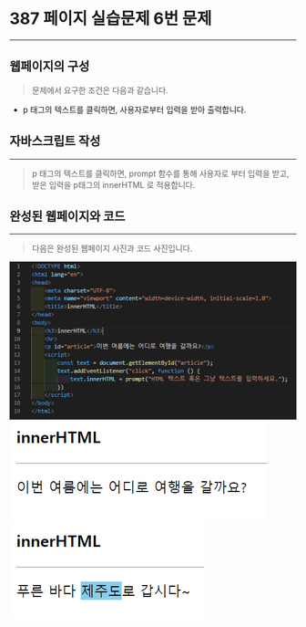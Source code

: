 # 387 페이지 실습문제 6번 문제

-----------------------------

## 웹페이지의 구성

> 문제에서 요구한 조건은 다음과 같습니다.

+ p 태그의 텍스트를 클릭하면, 사용자로부터 입력을 받아 출력합니다.

## 자바스크립트 작성

-----------------------------

> p 태그의 텍스트를 클릭하면, prompt 함수를 통해 사용자로 부터 입력을 받고, 받은 입력을 p태그의 innerHTML 로 적용합니다.

## 완성된 웹페이지와 코드

-----------------------------

> 다음은 완성된 웹페이지 사진과 코드 사진입니다.

<img src="./image/p387_코드.png">
<img src="./image/p387_웹페이지.png">
<img src="./image/p387_웹페이지2.png">